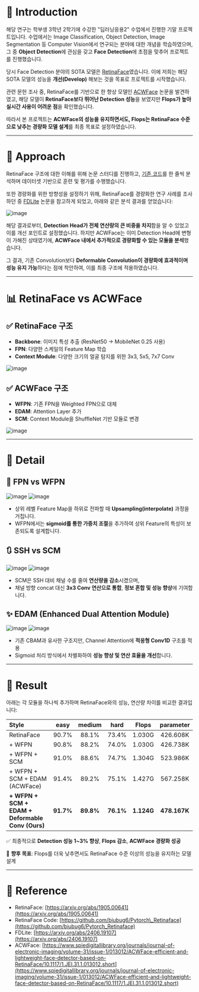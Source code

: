 # 👋 Introduction

해당 연구는 학부생 3학년 2학기에 수강한 "딥러닝응용2" 수업에서 진행한 기말 프로젝트입니다.
수업에서는 Image Classification, Object Detection, Image Segmentation 등 Computer Vision에서 연구되는 분야에 대한 개념을 학습하였으며, 그 중 **Object Detection**에 관심을 갖고 **Face Detection**에 초점을 맞추어 프로젝트를 진행했습니다.

당시 Face Detection 분야의 SOTA 모델은 [RetinaFace](https://arxiv.org/abs/1905.00641)였습니다. 이에 저희는 해당 SOTA 모델의 성능을 **개선(Develop)** 해보는 것을 목표로 프로젝트를 시작했습니다.

관련 문헌 조사 중, RetinaFace를 기반으로 한 향상 모델인 [ACWFace](https://www.spiedigitallibrary.org/journals/journal-of-electronic-imaging/volume-31/issue-1/013012/ACWFace-efficient-and-lightweight-face-detector-based-on-RetinaFace/10.1117/1.JEI.31.1.013012.short) 논문을 발견하였고, 해당 모델이 **RetinaFace보다 뛰어난 Detection 성능**을 보였지만 **Flops가 높아 실시간 사용이 어려운 점**을 확인했습니다.

따라서 본 프로젝트는 **ACWFace의 성능을 유지하면서도, Flops는 RetinaFace 수준으로 낮추는 경량화 모델 설계**를 최종 목표로 설정하였습니다.

---

# 🤔 Approach

RetinaFace 구조에 대한 이해를 위해 논문 스터디를 진행하고, [기존 코드](https://github.com/kyeongha-git/Face_Detection-RetinaFace)를 한 줄씩 분석하며 데이터셋 기반으로 훈련 및 평가를 수행했습니다.

또한 경량화를 위한 방향성을 설정하기 위해, RetinaFace를 경량화한 연구 사례를 조사하던 중 [FDLite](https://arxiv.org/abs/2406.19107) 논문을 참고하게 되었고, 아래와 같은 분석 결과를 얻었습니다:

![image](https://github.com/user-attachments/assets/bb30e517-47d3-44cc-892c-564b693271ce)

해당 결과로부터, **Detection Head가 전체 연산량의 큰 비중을 차지**함을 알 수 있었고 이를 개선 포인트로 설정했습니다.
하지만 ACWFace는 이미 Detection Head에 변형이 가해진 상태였기에, **ACWFace 내에서 추가적으로 경량화할 수 있는 모듈을 분석**했습니다.

그 결과, 기존 Convolution보다 **Deformable Convolution이 경량화에 효과적이며 성능 유지 가능**하다는 점에 착안하여, 이를 최종 구조에 적용하였습니다.

---

# 📊 RetinaFace vs ACWFace

## ✅ RetinaFace 구조

* **Backbone**: 이미지 특성 추출 (ResNet50 → MobileNet 0.25 사용)
* **FPN**: 다양한 스케일의 Feature Map 학습
* **Context Module**: 다양한 크기의 얼굴 탐지를 위한 3x3, 5x5, 7x7 Conv

![image](https://github.com/user-attachments/assets/159d12a1-00f9-4bc0-9150-f5e2663d6e30)

## ✅ ACWFace 구조

* **WFPN**: 기존 FPN을 Weighted FPN으로 대체
* **EDAM**: Attention Layer 추가
* **SCM**: Context Module을 ShuffleNet 기반 모듈로 변경

![image](https://github.com/user-attachments/assets/e04b0c0b-40d0-4e68-9eac-9eb2bfd54edf)

---

# 📄 Detail

## 🔁 FPN vs WFPN

![image](https://github.com/user-attachments/assets/b13781a5-3e3d-471d-bb4d-bcfd6521b0bc)
![image](https://github.com/user-attachments/assets/7dd88189-7c5d-45cb-8eba-b8232df7d432)

* 상위 레벨 Feature Map을 하위로 전파할 때 **Upsampling(interpolate)** 과정을 거칩니다.
* WFPN에서는 **sigmoid를 통한 가중치 조절**을 추가하여 상위 Feature의 특성이 보존되도록 설계합니다.

## 🔃 SSH vs SCM

![image](https://github.com/user-attachments/assets/d13aac09-1cd7-4032-8e54-2d7fdb21dcbd)
![image](https://github.com/user-attachments/assets/3ddde5d2-f911-422b-99c2-6d6d21003250)

* SCM은 SSH 대비 채널 수를 줄여 **연산량을 감소**시켰으며,
* 채널 방향 concat 대신 **3x3 Conv 연산으로 통합**, **정보 혼합 및 성능 향상**에 기여합니다.

## ✨ EDAM (Enhanced Dual Attention Module)

![image](https://github.com/user-attachments/assets/43dc0a7b-015c-4aac-a23a-0af87755e215)
![image](https://github.com/user-attachments/assets/8e38990a-f3d6-4507-95ac-558871a86c9e)

* 기존 CBAM과 유사한 구조지만, Channel Attention에 **적응형 Conv1D** 구조를 적용
* Sigmoid 처리 방식에서 차별화하여 **성능 향상 및 연산 효율을 개선**합니다.

---

# 🚀 Result

아래는 각 모듈을 하나씩 추가하며 RetinaFace와의 성능, 연산량 차이를 비교한 결과입니다:

| Style                                            |    easy   |   medium  |    hard   |    Flops   |   parameter  |
| :----------------------------------------------- | :-------: | :-------: | :-------: | :--------: | :----------: |
| RetinaFace                                       |   90.7%   |   88.1%   |   73.4%   |   1.030G   |   426.608K   |
| + WFPN                                           |   90.8%   |   88.2%   |   74.0%   |   1.030G   |   426.738K   |
| + WFPN + SCM                                     |   91.0%   |   88.6%   |   74.7%   |   1.304G   |   523.986K   |
| + WFPN + SCM + EDAM (ACWFace)                    |   91.4%   |   89.2%   |   75.1%   |   1.427G   |   567.258K   |
| **+ WFPN + SCM + EDAM + Deformable Conv (Ours)** | **91.7%** | **89.8%** | **76.1%** | **1.124G** | **478.167K** |

✅ 최종적으로 **Detection 성능 1\~3% 향상**, **Flops 감소**, **ACWFace 경량화 성공**

📌 **향후 목표**: Flops를 더욱 낮추면서도 RetinaFace 수준 이상의 성능을 유지하는 모델 설계

---

# 📌 Reference

* RetinaFace: [https://arxiv.org/abs/1905.00641](https://arxiv.org/abs/1905.00641)
* RetinaFace Code: [https://github.com/biubug6/Pytorch\_Retinaface](https://github.com/biubug6/Pytorch_Retinaface)
* FDLite: [https://arxiv.org/abs/2406.19107](https://arxiv.org/abs/2406.19107)
* ACWFace: [https://www.spiedigitallibrary.org/journals/journal-of-electronic-imaging/volume-31/issue-1/013012/ACWFace-efficient-and-lightweight-face-detector-based-on-RetinaFace/10.1117/1.JEI.31.1.013012.short](https://www.spiedigitallibrary.org/journals/journal-of-electronic-imaging/volume-31/issue-1/013012/ACWFace-efficient-and-lightweight-face-detector-based-on-RetinaFace/10.1117/1.JEI.31.1.013012.short)
